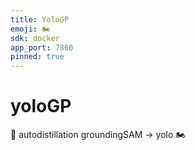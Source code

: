 ```yaml
---
title: YoloGP
emoji: 🏍️
sdk: docker
app_port: 7860
pinned: true
---
```



# yoloGP
🤖 autodistillation groundingSAM -> yolo 🏍️
